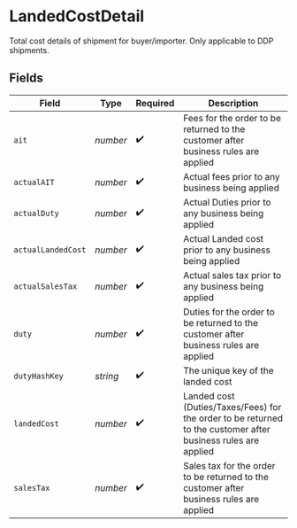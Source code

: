 # LandedCostDetail

Total cost details of shipment for buyer/importer. Only applicable to DDP shipments.


## Fields

| Field                                                                                                         | Type                                                                                                          | Required                                                                                                      | Description                                                                                                   |
| ------------------------------------------------------------------------------------------------------------- | ------------------------------------------------------------------------------------------------------------- | ------------------------------------------------------------------------------------------------------------- | ------------------------------------------------------------------------------------------------------------- |
| `ait`                                                                                                         | *number*                                                                                                      | :heavy_check_mark:                                                                                            | Fees for the order to be returned to the customer after business rules are applied                            |
| `actualAIT`                                                                                                   | *number*                                                                                                      | :heavy_check_mark:                                                                                            | Actual fees prior to any business being applied                                                               |
| `actualDuty`                                                                                                  | *number*                                                                                                      | :heavy_check_mark:                                                                                            | Actual Duties prior to any business being applied                                                             |
| `actualLandedCost`                                                                                            | *number*                                                                                                      | :heavy_check_mark:                                                                                            | Actual Landed cost prior to any business being applied                                                        |
| `actualSalesTax`                                                                                              | *number*                                                                                                      | :heavy_check_mark:                                                                                            | Actual sales tax prior to any business being applied                                                          |
| `duty`                                                                                                        | *number*                                                                                                      | :heavy_check_mark:                                                                                            | Duties for the order to be returned to the customer after business rules are applied                          |
| `dutyHashKey`                                                                                                 | *string*                                                                                                      | :heavy_check_mark:                                                                                            | The unique key of the landed cost                                                                             |
| `landedCost`                                                                                                  | *number*                                                                                                      | :heavy_check_mark:                                                                                            | Landed cost (Duties/Taxes/Fees) for the order to be returned to the customer after business rules are applied |
| `salesTax`                                                                                                    | *number*                                                                                                      | :heavy_check_mark:                                                                                            | Sales tax for the order to be returned to the customer after business rules are applied                       |